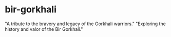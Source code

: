# bir-gorkhali
"A tribute to the bravery and legacy of the Gorkhali warriors." "Exploring the history and valor of the Bir Gorkhali."
